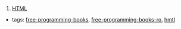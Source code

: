 1. [HTML](http://tutorialehtml.com/ro/introducere-in-html/)
  * tags: [free-programming-books](tags/free-programming-books.md), [free-programming-books-ro](tags/free-programming-books-ro.md), [hmtl](tags/hmtl.md)
